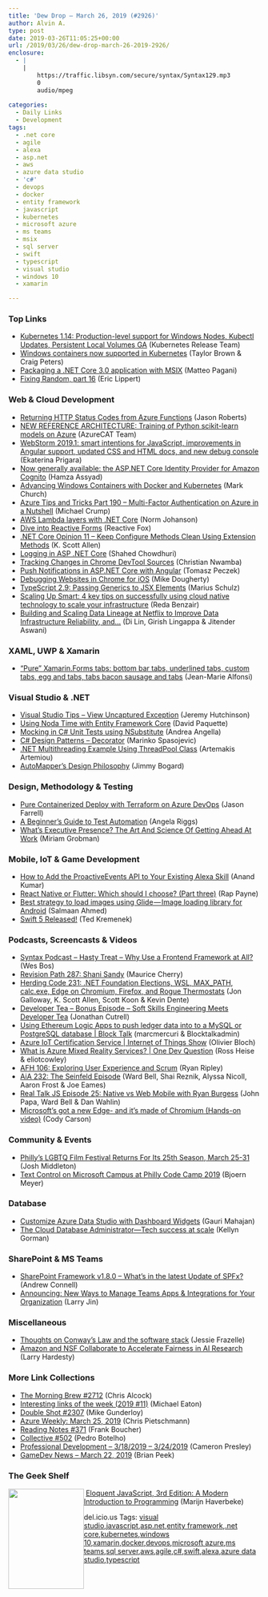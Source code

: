 ```yaml
---
title: 'Dew Drop – March 26, 2019 (#2926)'
author: Alvin A.
type: post
date: 2019-03-26T11:05:25+00:00
url: /2019/03/26/dew-drop-march-26-2019-2926/
enclosure:
  - |
    |
        https://traffic.libsyn.com/secure/syntax/Syntax129.mp3
        0
        audio/mpeg
        
categories:
  - Daily Links
  - Development
tags:
  - .net core
  - agile
  - alexa
  - asp.net
  - aws
  - azure data studio
  - 'c#'
  - devops
  - docker
  - entity framework
  - javascript
  - kubernetes
  - microsoft azure
  - ms teams
  - msix
  - sql server
  - swift
  - typescript
  - visual studio
  - windows 10
  - xamarin

---
```

### <a name="top"></a>Top Links

  * <a href="https://kubernetes.io/blog/2019/03/25/kubernetes-1-14-release-announcement/" target="_blank" rel="noopener noreferrer">Kubernetes 1.14: Production-level support for Windows Nodes, Kubectl Updates, Persistent Local Volumes GA</a> (Kubernetes Release Team)
  * <a href="https://cloudblogs.microsoft.com/opensource/2019/03/25/windows-server-containers-now-supported-kubernetes/" target="_blank" rel="noopener noreferrer">Windows containers now supported in Kubernetes</a> (Taylor Brown & Craig Peters)
  * <a href="https://techcommunity.microsoft.com/t5/Windows-Dev-AppConsult/Packaging-a-NET-Core-3-0-application-with-MSIX/ba-p/386432" target="_blank" rel="noopener noreferrer">Packaging a .NET Core 3.0 application with MSIX</a> (Matteo Pagani)
  * <a href="https://ericlippert.com/2019/03/25/fixing-random-part-16/" target="_blank" rel="noopener noreferrer">Fixing Random, part 16</a> (Eric Lippert)



### <a name="web"></a>Web & Cloud Development

  * <a href="http://dontcodetired.com/blog/post/Returning-HTTP-Status-Codes-from-Azure-Functions" target="_blank" rel="noopener noreferrer">Returning HTTP Status Codes from Azure Functions</a> (Jason Roberts)
  * <a href="https://techcommunity.microsoft.com/t5/AzureCAT/NEW-REFERENCE-ARCHITECTURE-Training-of-Python-scikit-learn/ba-p/377113" target="_blank" rel="noopener noreferrer">NEW REFERENCE ARCHITECTURE: Training of Python scikit-learn models on Azure</a> (AzureCAT Team)
  * <a href="https://blog.jetbrains.com/webstorm/2019/03/webstorm-2019-1/" target="_blank" rel="noopener noreferrer">WebStorm 2019.1: smart intentions for JavaScript, improvements in Angular support, updated CSS and HTML docs, and new debug console</a> (Ekaterina Prigara)
  * <a href="http://feedproxy.google.com/~r/AwsDeveloperBlog/~3/fa6igB3P02U/" target="_blank" rel="noopener noreferrer">Now generally available: the ASP.NET Core Identity Provider for Amazon Cognito</a> (Hamza Assyad)
  * <a href="https://blog.docker.com/2019/03/advancing-windows-containers-with-docker-and-kubernetes/" target="_blank" rel="noopener noreferrer">Advancing Windows Containers with Docker and Kubernetes</a> (Mark Church)
  * <a href="https://www.michaelcrump.net/azure-tips-and-tricks190/" target="_blank" rel="noopener noreferrer">Azure Tips and Tricks Part 190 &#8211; Multi-Factor Authentication on Azure in a Nutshell</a> (Michael Crump)
  * <a href="http://feedproxy.google.com/~r/AwsDeveloperBlog/~3/xo3RoclzzQs/" target="_blank" rel="noopener noreferrer">AWS Lambda layers with .NET Core</a> (Norm Johanson)
  * <a href="https://blog.angularindepth.com/dive-into-reactive-forms-cfc9adbb4467?source=rss----e5ed704095b---4" target="_blank" rel="noopener noreferrer">Dive into Reactive Forms</a> (Reactive Fox)
  * <a href="http://odetocode.com/blogs/scott/archive/2019/03/25/dotnetcore-opinion-11.aspx" target="_blank" rel="noopener noreferrer">.NET Core Opinion 11 – Keep Configure Methods Clean Using Extension Methods</a> (K. Scott Allen)
  * <a href="https://wakeupandcode.com/logging-in-asp-net-core/" target="_blank" rel="noopener noreferrer">Logging in ASP .NET Core</a> (Shahed Chowdhuri)
  * <a href="https://www.telerik.com/blogs/tracking-changes-in-chrome-devtool-sources" target="_blank" rel="noopener noreferrer">Tracking Changes in Chrome DevTool Sources</a> (Christian Nwamba)
  * <a href="https://www.telerik.com/blogs/push-notifications-in-asp-net-core-with-angular" target="_blank" rel="noopener noreferrer">Push Notifications in ASP.NET Core with Angular</a> (Tomasz Peczek)
  * <a href="http://blog.chromium.org/2019/03/debugging-websites-in-chrome-for-ios.html" target="_blank" rel="noopener noreferrer">Debugging Websites in Chrome for iOS</a> (Mike Dougherty)
  * <a href="http://feedproxy.google.com/~r/mariusschulz/~3/ZRWez04VajM/typescript-2-9-passing-generics-to-jsx-elements" target="_blank" rel="noopener noreferrer">TypeScript 2.9: Passing Generics to JSX Elements</a> (Marius Schulz)
  * <a href="https://www.cncf.io/blog/2019/03/25/scaling-up-smart-4-key-tips-on-successfully-using-cloud-native-technology-to-scale-your-infrastructure/" target="_blank" rel="noopener noreferrer">Scaling Up Smart: 4 key tips on successfully using cloud native technology to scale your infrastructure</a> (Reda Benzair)
  * <a href="https://medium.com/netflix-techblog/building-and-scaling-data-lineage-at-netflix-to-improve-data-infrastructure-reliability-and-1a52526a7977?source=rss----2615bd06b42e---4" target="_blank" rel="noopener noreferrer">Building and Scaling Data Lineage at Netflix to Improve Data Infrastructure Reliability, and…</a> (Di Lin, Girish Lingappa & Jitender Aswani)



### <a name="silverlight"></a>XAML, UWP & Xamarin

  * <a href="https://www.sharpnado.com/pure-xamarin-forms-tabs/" target="_blank" rel="noopener noreferrer">&#8220;Pure&#8221; Xamarin.Forms tabs: bottom bar tabs, underlined tabs, custom tabs, egg and tabs, tabs bacon sausage and tabs</a> (Jean-Marie Alfonsi)



### <a name="dotnet"></a>Visual Studio & .NET

  * <a href="https://hutchcodes.net/2019/03/visual-studio-tips-view-uncaptured-exception/" target="_blank" rel="noopener noreferrer">Visual Studio Tips &#8211; View Uncaptured Exception</a> (Jeremy Hutchinson)
  * <a href="http://www.davepaquette.com/archive/2019/03/26/using-noda-time-with-ef-core.aspx" target="_blank" rel="noopener noreferrer">Using Noda Time with Entity Framework Core</a> (David Paquette)
  * <a href="https://www.productivecsharp.com/2019/03/mocking-unit-tests-nsubstitute/" target="_blank" rel="noopener noreferrer">Mocking in C# Unit Tests using NSubstitute</a> (Andrea Angella)
  * <a href="https://code-maze.com/decorator-design-pattern/" target="_blank" rel="noopener noreferrer">C# Design Patterns – Decorator</a> (Marinko Spasojevic)
  * <a href="http://feedproxy.google.com/~r/MSSQLTips-LatestSqlServerTips/~3/pgaVi1QJ3w8/" target="_blank" rel="noopener noreferrer">.NET Multithreading Example Using ThreadPool Class</a> (Artemakis Artemiou)
  * <a href="http://feedproxy.google.com/~r/GrabBagOfT/~3/ez-wn4X72NU/" target="_blank" rel="noopener noreferrer">AutoMapper&#8217;s Design Philosophy</a> (Jimmy Bogard)



### <a name="design"></a>Design, Methodology & Testing

  * <a href="https://jfarrell.net/2019/03/25/pure-containerized-deploy-with-terraform-on-azure-devops/" target="_blank" rel="noopener noreferrer">Pure Containerized Deploy with Terraform on Azure DevOps</a> (Jason Farrell)
  * <a href="https://www.stickyminds.com/article/beginners-guide-test-automation" target="_blank" rel="noopener noreferrer">A Beginner&#8217;s Guide to Test Automation</a> (Angela Riggs)
  * <a href="https://blog.trello.com/executive-presence-leadership-at-work" target="_blank" rel="noopener noreferrer">What&#8217;s Executive Presence? The Art And Science Of Getting Ahead At Work</a> (Miriam Grobman)



### <a name="mobile"></a>Mobile, IoT & Game Development

  * <a href="https://developer.amazon.com:443/blogs/alexa/post/a01f8f67-60f8-4f1b-9f9e-70f7bfe8e38b/how-to-add-the-proactiveevents-api-to-your-existing-alexa-skill" target="_blank" rel="noopener noreferrer">How to Add the ProactiveEvents API to Your Existing Alexa Skill</a> (Anand Kumar)
  * <a href="https://medium.com/flutter-community/react-native-or-flutter-which-should-i-choose-part-three-f132d2feaf89?source=rss----86fb29d7cc6a---4" target="_blank" rel="noopener noreferrer">React Native or Flutter: Which should I choose? (Part three)</a> (Rap Payne)
  * <a href="https://android.jlelse.eu/best-strategy-to-load-images-using-glide-image-loading-library-for-android-e2b6ba9f75b2?source=rss----8fca399d4de---4" target="_blank" rel="noopener noreferrer">Best strategy to load images using Glide — Image loading library for Android</a> (Salmaan Ahmed)
  * <a href="https://swift.org/blog/swift-5-released/" target="_blank" rel="noopener noreferrer">Swift 5 Released!</a> (Ted Kremenek)



### <a name="podcasts"></a>Podcasts, Screencasts & Videos

  * <a href="https://traffic.libsyn.com/secure/syntax/Syntax129.mp3" target="_blank" rel="noopener noreferrer">Syntax Podcast &#8211; Hasty Treat &#8211; Why Use a Frontend Framework at All?</a> (Wes Bos)
  * <a href="http://revisionpath.simplecast.fm/shani-sandy" target="_blank" rel="noopener noreferrer">Revision Path 287: Shani Sandy</a> (Maurice Cherry)
  * <a href="http://feedproxy.google.com/~r/HerdingCode/~3/Fs8UNvNdMeQ/" target="_blank" rel="noopener noreferrer">Herding Code 231: .NET Foundation Elections, WSL, MAX_PATH, calc.exe, Edge on Chromium, Firefox, and Rogue Thermostats</a> (Jon Galloway, K. Scott Allen, Scott Koon & Kevin Dente)
  * <a href="http://developertea.simplecast.fm/fad70836" target="_blank" rel="noopener noreferrer">Developer Tea &#8211; Bonus Episode &#8211; Soft Skills Engineering Meets Developer Tea</a> (Jonathan Cutrell)
  * <a href="https://channel9.msdn.com/Shows/Blocktalk/Using-Ethereum-Logic-Apps-to-push-ledger-data-into-to-a-MySQL-or-PostgreSQL-database?WT.mc_id=DX_MVP4025064" target="_blank" rel="noopener noreferrer">Using Ethereum Logic Apps to push ledger data into to a MySQL or PostgreSQL database | Block Talk</a> (marcmercuri & Blocktalkadmin)
  * <a href="https://channel9.msdn.com/Shows/Internet-of-Things-Show/Azure-IoT-Certification-Service?WT.mc_id=DX_MVP4025064" target="_blank" rel="noopener noreferrer">Azure IoT Certification Service | Internet of Things Show</a> (Olivier Bloch)
  * <a href="https://channel9.msdn.com/Blogs/One-Dev-Minute/One-Dev-Question-What-is-Azure-Mixed-Reality-Services?WT.mc_id=DX_MVP4025064" target="_blank" rel="noopener noreferrer">What is Azure Mixed Reality Services? | One Dev Question</a> (Ross Heise & eliotcowley)
  * <a href="https://ryanripley.com/afh-106-exploring-user-experience-and-scrum/" target="_blank" rel="noopener noreferrer">AFH 106: Exploring User Experience and Scrum</a> (Ryan Ripley)
  * <a href="https://devchat.tv/adv-in-angular/aia-232-the-seinfeld-episode/" target="_blank" rel="noopener noreferrer">AiA 232: The Seinfeld Episode</a> (Ward Bell, Shai Reznik, Alyssa Nicoll, Aaron Frost & Joe Eames)
  * <a href="http://www.realtalkjs.com/3f995d5b" target="_blank" rel="noopener noreferrer">Real Talk JS Episode 25: Native vs Web Mobile with Ryan Burgess</a> (John Papa, Ward Bell & Dan Wahlin)
  * <a href="http://feedproxy.google.com/~r/winbetadotorg/~3/mEbuthlZgsk/microsofts-got-a-new-edge-and-its-made-of-chromium-hands-on-video" target="_blank" rel="noopener noreferrer">Microsoft’s got a new Edge- and it’s made of Chromium (Hands-on video)</a> (Cody Carson)



### <a name="events"></a>Community & Events

  * <a href="https://www.uwishunu.com/2019/03/phillys-lgbtq-film-festival-qflix-returns-for-its-25th-season-march-25-31-2019/" target="_blank" rel="noopener noreferrer">Philly’s LGBTQ Film Festival Returns For Its 25th Season, March 25-31</a> (Josh Middleton)
  * <a href="https://www.textcontrol.com/blog/2019/03/25/text-control-at-philly-code-camp-2019/" target="_blank" rel="noopener noreferrer">Text Control on Microsoft Campus at Philly Code Camp 2019</a> (Bjoern Meyer)



### <a name="sql"></a>Database

  * <a href="http://feedproxy.google.com/~r/MSSQLTips-LatestSqlServerTips/~3/jLbhzHkQbNI/" target="_blank" rel="noopener noreferrer">Customize Azure Data Studio with Dashboard Widgets</a> (Gauri Mahajan)
  * <a href="https://cloudblogs.microsoft.com/sqlserver/2019/03/25/the-cloud-database-administrator-tech-success-at-scale/" target="_blank" rel="noopener noreferrer">The Cloud Database Administrator—Tech success at scale</a> (Kellyn Gorman)



### <a name="sp"></a>SharePoint & MS Teams

  * <a href="http://feedproxy.google.com/~r/AndrewConnell/~3/KH3ZLusSKho/sharepoint-framework-v1-8-0-what-s-in-the-latest-update-of-spfx" target="_blank" rel="noopener noreferrer">SharePoint Framework v1.8.0 &#8211; What&#8217;s in the latest Update of SPFx?</a> (Andrew Connell)
  * <a href="https://techcommunity.microsoft.com/t5/Microsoft-Teams-Blog/Announcing-New-Ways-to-Manage-Teams-Apps-amp-Integrations-for/ba-p/360839" target="_blank" rel="noopener noreferrer">Announcing: New Ways to Manage Teams Apps & Integrations for Your Organization</a> (Larry Jin)



### <a name="misc"></a>Miscellaneous

  * <a href="https://blog.jessfraz.com/post/thoughts-on-conways-law-and-the-software-stack/" target="_blank" rel="noopener noreferrer">Thoughts on Conway&#8217;s Law and the software stack</a> (Jessie Frazelle)
  * <a href="https://developer.amazon.com:443/blogs/alexa/post/1786ea03-2e55-4a93-9029-5df88c200ac1/amazon-and-nsf-collaborate-to-accelerate-fairness-in-ai-research" target="_blank" rel="noopener noreferrer">Amazon and NSF Collaborate to Accelerate Fairness in AI Research</a> (Larry Hardesty)



### <a name="links"></a>More Link Collections

  * <a href="http://feedproxy.google.com/~r/ReflectivePerspective/~3/hbZnHjOptB0/" target="_blank" rel="noopener noreferrer">The Morning Brew #2712</a> (Chris Alcock)
  * <a href="https://samestuffdifferentday.com/2019/03/25/interesting-links-of-the-week-2019-11/" target="_blank" rel="noopener noreferrer">Interesting links of the week (2019 #11)</a> (Michael Eaton)
  * <a href="https://afreshcup.com/home/2019/03/26/double-shot-2307.html" target="_blank" rel="noopener noreferrer">Double Shot #2307</a> (Mike Gunderloy)
  * <a href="https://buildazure.com/2019/03/25/azure-weekly-march-25-2019/" target="_blank" rel="noopener noreferrer">Azure Weekly: March 25, 2019</a> (Chris Pietschmann)
  * <a href="http://www.frankysnotes.com/2019/03/reading-notes-371.html" target="_blank" rel="noopener noreferrer">Reading Notes #371</a> (Frank Boucher)
  * <a href="http://feedproxy.google.com/~r/tympanus/~3/QbQvCmqfV2I/" target="_blank" rel="noopener noreferrer">Collective #502</a> (Pedro Botelho)
  * <a href="http://blog.thesoftwarementor.com/2019/03/25/professional-development-3-18-2019-3-24-2019/" target="_blank" rel="noopener noreferrer">Professional Development – 3/18/2019 – 3/24/2019</a> (Cameron Presley)
  * <a href="https://brianpeek.com/gamedev-news-march-22-2019/" target="_blank" rel="noopener noreferrer">GameDev News &#8211; March 22, 2019</a> (Brian Peek)



### <a name="shelf"></a>The Geek Shelf

<img loading="lazy" decoding="async" width="151" height="200" align="left" style="margin: 0px 0px 10px; border: 0px currentcolor; border-image: none; float: left; display: inline; background-image: none;" src="https://m.media-amazon.com/images/I/91W2aaI7j6L._AC_UL436_.jpg" border="0" /> &nbsp;<a href="https://www.amazon.com/Eloquent-JavaScript-3rd-Introduction-Programming/dp/1593279507/?tag=amavin-20" target="_blank" rel="noopener noreferrer">Eloquent JavaScript, 3rd Edition: A Modern Introduction to Programming</a> (Marijn Haverbeke)









<div class="wlWriterEditableSmartContent" id="scid:77ECF5F8-D252-44F5-B4EB-D463C5396A79:b2774177-eb51-418d-b9e8-21519ad9d1f2" style="margin: 0px; padding: 0px; float: none; display: inline;">
  del.icio.us Tags: <a href="http://del.icio.us/popular/visual+studio" rel="tag">visual studio</a>,<a href="http://del.icio.us/popular/javascript" rel="tag">javascript</a>,<a href="http://del.icio.us/popular/asp.net" rel="tag">asp.net</a>,<a href="http://del.icio.us/popular/entity+framework" rel="tag">entity framework</a>,<a href="http://del.icio.us/popular/.net+core" rel="tag">.net core</a>,<a href="http://del.icio.us/popular/kubernetes" rel="tag">kubernetes</a>,<a href="http://del.icio.us/popular/windows+10" rel="tag">windows 10</a>,<a href="http://del.icio.us/popular/xamarin" rel="tag">xamarin</a>,<a href="http://del.icio.us/popular/docker" rel="tag">docker</a>,<a href="http://del.icio.us/popular/devops" rel="tag">devops</a>,<a href="http://del.icio.us/popular/microsoft+azure" rel="tag">microsoft azure</a>,<a href="http://del.icio.us/popular/ms+teams" rel="tag">ms teams</a>,<a href="http://del.icio.us/popular/sql+server" rel="tag">sql server</a>,<a href="http://del.icio.us/popular/aws" rel="tag">aws</a>,<a href="http://del.icio.us/popular/agile" rel="tag">agile</a>,<a href="http://del.icio.us/popular/c%23" rel="tag">c#</a>,<a href="http://del.icio.us/popular/swift" rel="tag">swift</a>,<a href="http://del.icio.us/popular/alexa" rel="tag">alexa</a>,<a href="http://del.icio.us/popular/azure+data+studio" rel="tag">azure data studio</a>,<a href="http://del.icio.us/popular/typescript" rel="tag">typescript</a>
</div>